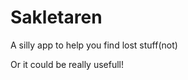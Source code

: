 Sakletaren
==========

A silly app to help you find lost stuff(not)

Or it could be really usefull!
